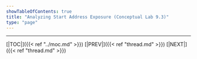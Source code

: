 ```yaml
---
showTableOfContents: true
title: "Analyzing Start Address Exposure (Conceptual Lab 9.3)"
type: "page"
---
```


---
[|TOC|]({{< ref "../moc.md" >}})
[|PREV|]({{< ref "thread.md" >}})
[|NEXT|]({{< ref "thread.md" >}})